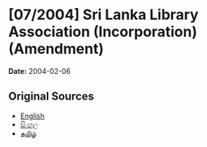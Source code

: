# [07/2004] Sri Lanka Library Association (Incorporation) (Amendment)

**Date:** 2004-02-06

## Original Sources

- [English](https://documents.gov.lk/view/acts/2004/2/07-2004_E.pdf)
- [සිංහල](https://documents.gov.lk/view/acts/2004/2/07-2004_S.pdf)
- [தமிழ்](https://documents.gov.lk/view/acts/2004/2/07-2004_T.pdf)
